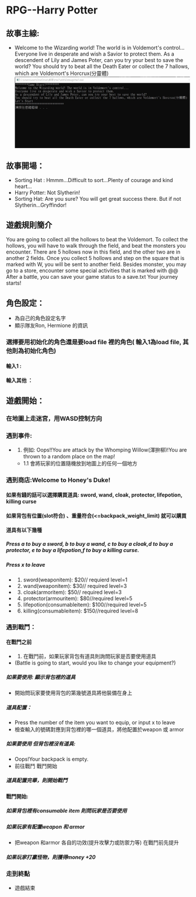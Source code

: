 # RPG--Harry Potter
## 故事主線:
- Welcome to the Wizarding world! The world is in Voldemort's control...
  Everyone live in desperate and wish a Savior to protect them.
  As a descendent of Lily and James Poter, can you try your best to save the world?
  You should try to beat all the Death Eater or collect the 7 hallows, which are Voldemort's Horcrux(分靈體)
  ![image](https://github.com/tyynmk25/tyynmk25/blob/main/1.jpg)
## 故事開場：
- Sorting Hat : Hmmm...Difficult to sort...Plenty of courage and kind heart...
-	Harry Potter: Not Slytherin!
-	Sorting Hat: Are you sure? You will get great success there. But if not Slytherin...Gryffindor!
## 遊戲規則簡介
  You are going to collect all the hollows to beat the Voldemort.
	To collect the hollows, you will have to walk through the field, and beat the monsters you encounter.
	There are 5 hollows now in this field, and the other two are in another 2 fields.
	Once you collect 5 hollows and step on the square that is marked with W, you will be sent to another field.
	Besides monster, you may go to a store, encounter some special activities that is marked with @@
	After a battle, you can save your game status to a save.txt
	Your journey starts!
## 角色設定：
- 為自己的角色設定名字
- 顯示隊友Ron, Hermione 的資訊
### 選擇要用初始化的角色還是要load file 裡的角色( 輸入1為load file, 其他則為初始化角色) 
#### 輸入1 :

#### 輸入其他 ：

## 遊戲開始：
### 在地圖上走迷宮，用WASD控制方向
### 遇到事件:
- 1. 例如: Oops!!You are attack by the Whomping Willow(渾拚柳)!You are thrown to a random place on the map!
   - 1.1 會將玩家的位置隨機放到地圖上的任何一個地方
### 遇到商店:Welcome to Honey's Duke!
#### 如果有錢的話可以選擇購買道具: sword, wand, cloak, protector, lifepotion, killing curse
#### 如果背包有位置(slot符合) 、重量符合(<=backpack_weight_limit) 就可以購買
#### 道具有以下幾種
##### Press a to buy a sword, b to buy a wand, c to buy a cloak,d to buy a protector, e to buy a lifepotion,f to buy a killing curse.
##### Press x to leave
- 1. sword(weaponitem): $20// requierd level=1 
- 2. wand(weaponitem): $30// required level=3 
- 3. cloak(armoritem): $50// required level=3
- 4. protector(armouritem): $80//required level=5
- 5. lifepotion(consumableitem): $100//required level=5
- 6. killing(consumableitem): $150//required level=8

### 遇到戰鬥：
#### 在戰鬥之前
- 1. 在戰鬥前，如果玩家背包有道具則詢問玩家是否要使用道具
- (Battle is going to start, would you like to change your equipment?)
##### 如果要使用: 顯示背包裡的道具
- 開始問玩家要使用背包的第幾號道具將他裝備在身上
##### 道具配置：
- Press the number of the item you want to equip, or input x to leave
- 檢查輸入的號碼對應到背包裡的哪一個道具，將他配置於weapon 或 armor
##### 如果要使用 但背包裡沒有道具:
- Oops!Your backpack is empty.
- 前往戰鬥 戰鬥開始

##### 道具配置完畢，則開始戰鬥
#### 戰鬥開始:
##### 如果背包裡有consumable item 則問玩家是否要使用
##### 如果玩家有配置weapon 和 armor 
- 把weapon 和armor 各自的功效(提升攻擊力或防禦力等) 在戰鬥前先提升
##### 如果玩家打贏怪物，則獲得money +20
### 走到終點
- 遊戲結束 


<!---
tyynmk25/tyynmk25 is a ✨ special ✨ repository because its `README.md` (this file) appears on your GitHub profile.
You can click the Preview link to take a look at your changes.
--->

